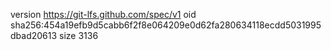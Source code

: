 version https://git-lfs.github.com/spec/v1
oid sha256:454a19efb9d5cabb6f2f8e064209e0d62fa280634118ecdd5031995dbad20613
size 3136
